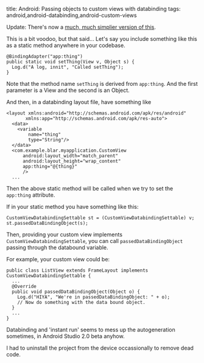 title: Android: Passing objects to custom views with databinding
tags: android,android-databinding,android-custom-views

Update: There's now a [much, much simplier version of this](https://newfivefour.com/android-databinding-binding-pass-object-to-customview.html).

This is a bit voodoo, but that said...  Let's say you include something like this as a static method anywhere in your codebase.

    @BindingAdapter("app:thing")
    public static void setThing(View v, Object s) {
      Log.d("A log, innit", "Called setThing");
    }

Note that the method name `setThing` is derived from `app:thing`. And the first parameter is a View and the second is an Object.

And then, in a databinding layout file, have something like

    <layout xmlns:android="http://schemas.android.com/apk/res/android"
           xmlns:app="http://schemas.android.com/apk/res-auto">
      <data>
        <variable
            name="thing"
            type="String"/>
      </data>
      <com.example.blar.myapplication.CustomView
          android:layout_width="match_parent"
          android:layout_height="wrap_content"
          app:thing="@{thing}"
          />
      ...

Then the above static method will be called when we try to set the `app:thing` attribute.

If in your static method you have something like this:

    CustomViewDatabindingSettable st = (CustomViewDatabindingSettable) v;
    st.passedDataBindingObject(s);

Then, providing your custom view implements `CustomViewDatabindingSettable`, you can call `passedDataBindingObject` passing through the databound variable.

For example, your custom view could be:

    public class ListView extends FrameLayout implements CustomViewDatabindingSettable {
      ...
      @Override
      public void passedDataBindingObject(Object o) {
        Log.d("HIYA", "We're in passedDataBindingObject: " + o);
        // Now do something with the data bound object.
      }
      ...
    }

Databinding and 'instant run' seems to mess up the autogeneration sometimes, in Android Studio 2.0 beta anyhow.

I had to uninstall the project from the device occassionally to remove dead code.
